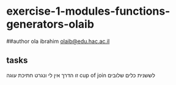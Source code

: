 ﻿# exercise-1-modules-functions-generators-olaib
 
 ##author
 ola ibrahim <a href="olaib@edu.hac.ac.il">olaib@edu.hac.ac.il</a>
 
 ## tasks
 זו הדרך
 אין לי ונגרט
 חתיכת עוגה
 cup of join
 לששנית
 כלים שלובים
